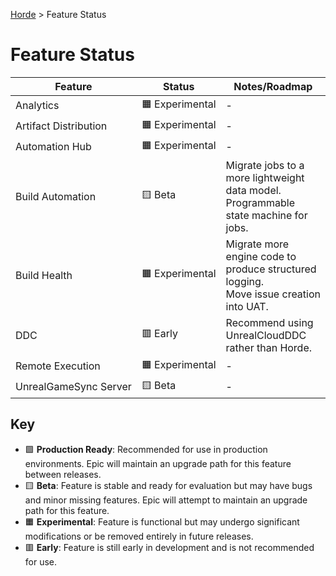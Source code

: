 [Horde](../README.md) > Feature Status

# Feature Status

| Feature | Status | Notes/Roadmap |
| ------- | ------ | ----- |
| Analytics | 🟧&nbsp;Experimental | - |
| Artifact&nbsp;Distribution | 🟧&nbsp;Experimental | - |
| Automation Hub | 🟧&nbsp;Experimental | - |
| Build Automation | 🟨&nbsp;Beta | Migrate jobs to a more lightweight data model.<br>Programmable state machine for jobs. |
| Build Health | 🟧&nbsp;Experimental | Migrate more engine code to produce structured logging.<br>Move issue creation into UAT.<br> |
| DDC | 🟥&nbsp;Early | Recommend using UnrealCloudDDC rather than Horde. |
| Remote Execution | 🟧&nbsp;Experimental | - |
| UnrealGameSync&nbsp;Server | 🟨&nbsp;Beta | - |

## Key

* 🟩 **Production Ready**: Recommended for use in production environments.
  Epic will maintain an upgrade path for this feature between releases.
* 🟨 **Beta**: Feature is stable and ready for evaluation but may have bugs and minor missing features.
  Epic will attempt to maintain an upgrade path for this feature.
* 🟧 **Experimental**: Feature is functional but may undergo significant modifications or be removed entirely
  in future releases.
* 🟥 **Early**: Feature is still early in development and is not recommended for use.
